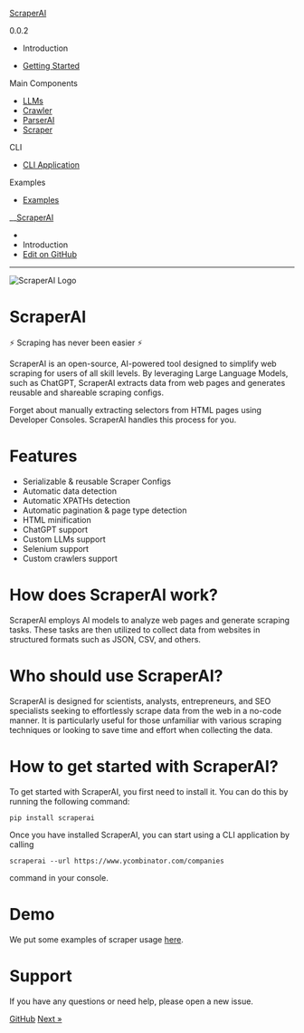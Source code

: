 [ ScraperAI ](.)

0.0.2

  * Introduction

  * [Getting Started](getting-started/)

Main Components

  * [LLMs](llms/)
  * [Crawler](crawlers/)
  * [ParserAI](parser/)
  * [Scraper](scraper/)

CLI

  * [CLI Application](cli/)

Examples

  * [Examples](examples/)

__[ScraperAI](.)

  * [](.)
  * Introduction
  * [ Edit on GitHub](https://github.com/scraperai/scraperai/blob/main/docs/index.md)

* * *

![ScraperAI
Logo](https://raw.githubusercontent.com/scraperai/scraperai/main/images/logo.png)

#  ScraperAI

⚡ Scraping has never been easier ⚡

ScraperAI is an open-source, AI-powered tool designed to simplify web scraping
for users of all skill levels. By leveraging Large Language Models, such as
ChatGPT, ScraperAI extracts data from web pages and generates reusable and
shareable scraping configs.

Forget about manually extracting selectors from HTML pages using Developer
Consoles. ScraperAI handles this process for you.

# Features

  * Serializable & reusable Scraper Configs
  * Automatic data detection
  * Automatic XPATHs detection
  * Automatic pagination & page type detection
  * HTML minification
  * ChatGPT support
  * Custom LLMs support
  * Selenium support
  * Custom crawlers support

# How does ScraperAI work?

ScraperAI employs AI models to analyze web pages and generate scraping tasks.
These tasks are then utilized to collect data from websites in structured
formats such as JSON, CSV, and others.

# Who should use ScraperAI?

ScraperAI is designed for scientists, analysts, entrepreneurs, and SEO
specialists seeking to effortlessly scrape data from the web in a no-code
manner. It is particularly useful for those unfamiliar with various scraping
techniques or looking to save time and effort when collecting the data.

# How to get started with ScraperAI?

To get started with ScraperAI, you first need to install it. You can do this
by running the following command:

    
    
    pip install scraperai
    

Once you have installed ScraperAI, you can start using a CLI application by
calling

    
    
    scraperai --url https://www.ycombinator.com/companies
    

command in your console.

# Demo

We put some examples of scraper usage
[here](https://github.com/scraperai/scraperai/blob/main/examples/).

# Support

If you have any questions or need help, please open a new issue.

[ GitHub](https://github.com/scraperai/scraperai) [Next »](getting-started/)


